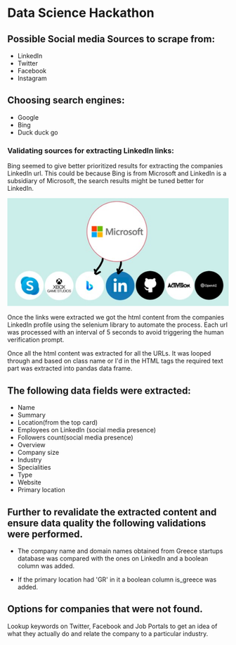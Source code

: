 # Data Science Hackathon
## Possible Social media Sources to scrape from:
* LinkedIn
* Twitter
* Facebook
* Instagram

## Choosing search engines:
* Google
* Bing
* Duck duck go

### Validating sources for extracting LinkedIn links:
Bing seemed to give better prioritized results for extracting the companies LinkedIn url. This could be because Bing is from Microsoft and LinkedIn is a subsidiary of Microsoft, the search results might be tuned better for LinkedIn.

<p align="center">
  <img src="https://github.com/paul2596/Data-Science-Hackathon/blob/main/img/linkedIn_bing_microsoft.jpg" width="650" alt="alt text">
</p>

Once the links were extracted we got the html content from the companies LinkedIn profile using the selenium library to automate the process.
Each url was processed with an interval of 5 seconds to avoid triggering the human verification prompt.

Once all the html content was extracted for all the URLs. It was looped through and based on class name or I'd in the HTML tags the required text part was extracted into pandas data frame.

## The following data fields were extracted:
* Name
* Summary
* Location(from the top card)
* Employees on LinkedIn (social media presence)
* Followers count(social media presence)
* Overview 
* Company size
* Industry
* Specialities
* Type
* Website
* Primary location


## Further to revalidate the extracted content and ensure data quality the following validations were performed.

* The company name and domain names obtained from Greece startups database was compared with the ones on LinkedIn and a boolean column was added.

* If the primary location had 'GR' in it a boolean column is_greece was added.

## Options for companies that were not found.
Lookup keywords on Twitter, Facebook and Job Portals to get an idea of what they actually do and relate the company to a particular industry.

